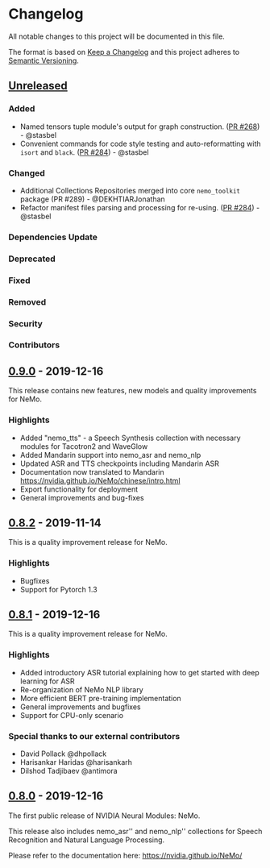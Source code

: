 # Changelog

All notable changes to this project will be documented in this file.

The format is based on [Keep a Changelog](https://keepachangelog.com/)
and this project adheres to [Semantic Versioning](https://semver.org/spec/v2.0.0.html).

<!--

============== Guiding Principles ==============

* Changelogs are for humans, not machines.
* There should be an entry for every single version.
* The same types of changes should be grouped.
* Versions and sections should be linkable.
* The latest version comes first.
* The release date of each version is displayed.
* Mention whether you follow Semantic Versioning.

============== Types of changes (keep the order) ==============

* `Added` for new features.
* `Changed` for changes in existing functionality.
* `Deprecated` for soon-to-be removed features.
* `Removed` for now removed features.
* `Fixed` for any bug fixes.
* `Security` in case of vulnerabilities.
* `Dependencies Update` in case of vulnerabilities.
* `Contributors` to thank the contributors that worked on this PR.

============== How To Update The Changelog for a New Release ==============

** Always Keep The Unreleased On Top **

To release a new version, please update the changelog as followed:
1. Rename the `Unreleased` Section to the Section Number
2. Recreate an `Unreleased` Section on top
3. Update the links at the very bottom

======================= START: TEMPLATE TO KEEP IN CASE OF NEED ===================

** DO NOT MODIFY THIS SECTION ! **

## [Unreleased]

### Added

### Changed

### Dependencies Update

### Deprecated

### Fixed

### Removed

### Security

### Contributors

** DO NOT MODIFY THIS SECTION ! **

======================= END: TEMPLATE TO KEEP IN CASE OF NEED ===================

-->

<!-- YOU CAN EDIT FROM HERE -->

## [Unreleased]

### Added
- Named tensors tuple module's output for graph construction. ([PR #268](https://github.com/NVIDIA/NeMo/pull/268
)) - @stasbel
- Convenient commands for code style testing and auto-reformatting with `isort` and `black`. 
([PR #284](https://github.com/NVIDIA/NeMo/pull/284)) - @stasbel

### Changed
- Additional Collections Repositories merged into core `nemo_toolkit` package (PR #289) - @DEKHTIARJonathan
- Refactor manifest files parsing and processing for re-using. ([PR #284](https://github.com/NVIDIA/NeMo/pull/284
)) - @stasbel

### Dependencies Update

### Deprecated

### Fixed

### Removed

### Security

### Contributors

## [0.9.0] - 2019-12-16

This release contains new features, new models and quality improvements for NeMo.

### Highlights

* Added "nemo_tts" - a Speech Synthesis collection with necessary modules for Tacotron2 and WaveGlow
* Added Mandarin support into nemo_asr and nemo_nlp
* Updated ASR and TTS checkpoints including Mandarin ASR
* Documentation now translated to Mandarin https://nvidia.github.io/NeMo/chinese/intro.html
* Export functionality for deployment
* General improvements and bug-fixes

## [0.8.2] - 2019-11-14

This is a quality improvement release for NeMo.

### Highlights

* Bugfixes
* Support for Pytorch 1.3

## [0.8.1] - 2019-12-16

This is a quality improvement release for NeMo.

### Highlights

* Added introductory ASR tutorial explaining how to get started with deep learning for ASR
* Re-organization of NeMo NLP library
* More efficient BERT pre-training implementation
* General improvements and bugfixes
* Support for CPU-only scenario

### Special thanks to our external contributors
 - David Pollack @dhpollack
 - Harisankar Haridas @harisankarh
 - Dilshod Tadjibaev @antimora

## [0.8.0] - 2019-12-16

The first public release of NVIDIA Neural Modules: NeMo.

This release also includes nemo_asr'' and nemo_nlp'' collections for Speech Recognition and Natural Language Processing.

Please refer to the documentation here: https://nvidia.github.io/NeMo/

[Unreleased]: https://github.com/NVIDIA/NeMo/compare/v0.9.0...master
[0.9.0]: https://github.com/NVIDIA/NeMo/compare/v0.8.2...v0.9.0
[0.8.2]: https://github.com/NVIDIA/NeMo/compare/v0.8.1...v0.8.2
[0.8.1]: https://github.com/NVIDIA/NeMo/compare/r0.8...v0.8.1
[0.8.0]: https://github.com/NVIDIA/NeMo/tree/r0.8